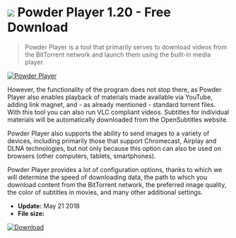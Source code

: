 # ![](https://cdn.softexe.net/static/icon/win.gif) Powder Player 1.20 - Free Download

> Powder Player is a tool that primarily serves to download videos from the BitTorrent network and launch them using the built-in media player.

[![Powder Player](https://gallery.dpcdn.pl/imgc/Tools/82592/g_-_420x350_1.5_-_x9e88483b-fc70-4009-82b1-08d882016e87.jpg)](https://softexe.net/win/internet/torrent-client/powder-player:pRbdb.html)

However, the functionality of the program does not stop there, as Powder Player also enables playback of materials made available via YouTube, adding link magnet, and - as already mentioned - standard torrent files. With this tool you can also run VLC compliant videos. Subtitles for individual materials will be automatically downloaded from the OpenSubtitles website.
 
 Powder Player also supports the ability to send images to a variety of devices, including primarily those that support Chromecast, Airplay and DLNA technologies, but not only because this option can also be used on browsers (other computers, tablets, smartphones). 
 
 Powder Player provides a lot of configuration options, thanks to which we will determine the speed of downloading data, the path to which you download content from the BitTorrent network, the preferred image quality, the color of subtitles in movies, and many other additional settings.


- **Update:** May 21 2018
- **File size:** 

[![Download](https://cdn.softexe.net/static/img/download.png)](https://softexe.net/win/internet/torrent-client/powder-player:pRbdb.html)

